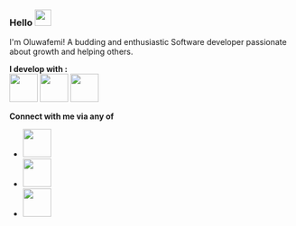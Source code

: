 ### Hello <img src="https://github.com/piyushP7pravin/piyushP7pravin/blob/master/Hi.gif" width="29px"> </h1>

I'm Oluwafemi! A budding and enthusiastic Software developer passionate about growth and helping others.

**I develop with :**
<br>
<code><img height=50 src="https://www.vectorlogo.zone/logos/kotlinlang/kotlinlang-ar21.svg"/></code>
<code><img height=50 src="https://www.vectorlogo.zone/logos/android/android-ar21.svg"></code>
<code><img height="50" src="https://www.vectorlogo.zone/logos/git-scm/git-scm-ar21.svg"></code>

**Connect with me via any of**
- <code><a href="https://twitter.com/horluphemo/"><img height=50 src="https://www.vectorlogo.zone/util/preview.html?image=/logos/twitter/twitter-ar21.svg"/></a></code>
- <code><a href="https://www.linkedin.com/mwlite/in/oluwafemi-ojuri-b3a427198"><img height=50 src="https://www.vectorlogo.zone/util/preview.html?image=/logos/linkedin/linkedin-ar21.svg"/></a></code>
- <code><a href="mailto:ojurifemi132@gmail.com"><img height=50 src="https://www.vectorlogo.zone/util/preview.html?image=/logos/gmail/gmail-ar21.svg"/></a></code>